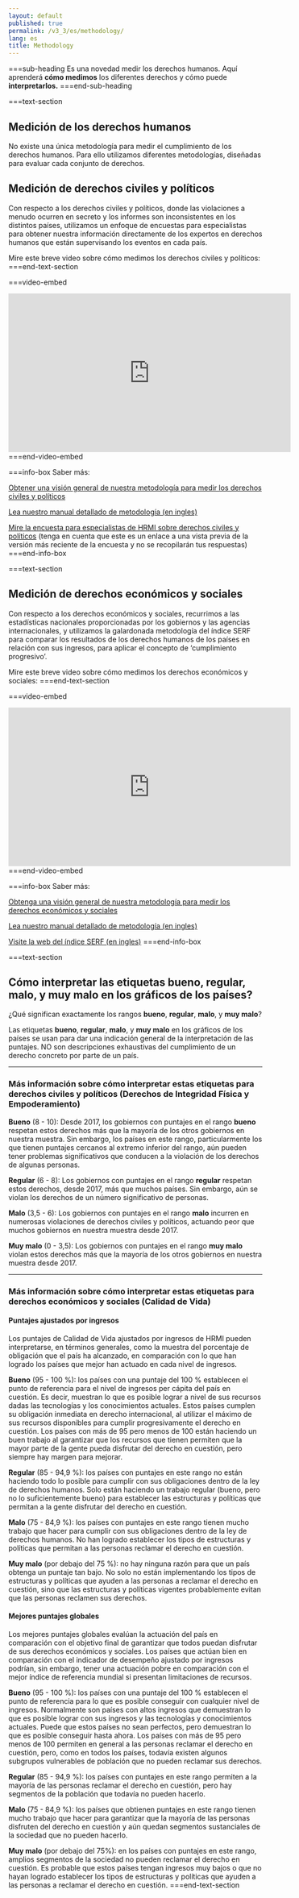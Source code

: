 ```yaml
---
layout: default
published: true
permalink: /v3_3/es/methodology/
lang: es
title: Methodology
---
```


===sub-heading
Es una novedad medir los derechos humanos. Aquí aprenderá **cómo medimos** los diferentes derechos y cómo puede **interpretarlos.**
===end-sub-heading

===text-section
## Medición de los derechos humanos

No existe una única metodología para medir el cumplimiento de los derechos humanos. Para ello utilizamos diferentes metodologías, diseñadas para evaluar cada conjunto de derechos.

## Medición de derechos civiles y políticos 

Con respecto a los derechos civiles y políticos, donde las violaciones a menudo ocurren en secreto y los informes son inconsistentes en los distintos países, utilizamos un enfoque de encuestas para especialistas para obtener nuestra información directamente de los expertos en derechos humanos que están supervisando los eventos en cada país.

Mire este breve video sobre cómo medimos los derechos civiles y políticos:
===end-text-section

===video-embed
<iframe width="560" height="315" src="https://www.youtube.com/embed/EwwTHRH_tpk" frameborder="0" allow="accelerometer; autoplay; clipboard-write; encrypted-media; gyroscope; picture-in-picture" allowfullscreen></iframe>
===end-video-embed

===info-box
Saber más:

<a href="https://humanrightsmeasurement.org/es/metodologia/medicion-de-los-derechos-civiles-y-politicos/" target="_blank">Obtener una visión general de nuestra metodología para medir los derechos civiles y políticos</a>

<a href="https://humanrightsmeasurement.org/methodology-handbook/" target="_blank">Lea nuestro manual detallado de metodología (en ingles)</a>

<a href="https://ugeorgia.ca1.qualtrics.com/jfe/preview/SV_9pfULaigVoMWSjA?Q_CHL=preview" target="_blank">Mire la encuesta para especialistas de HRMI sobre derechos civiles y políticos</a>
(tenga en cuenta que este es un enlace a una vista previa de la versión más reciente de la encuesta y no se recopilarán tus respuestas)
===end-info-box

===text-section
## Medición de derechos económicos y sociales 

Con respecto a los derechos económicos y sociales, recurrimos a las estadísticas nacionales proporcionadas por los gobiernos y las agencias internacionales, y utilizamos la galardonada metodología del índice SERF para comparar los resultados de los derechos humanos de los países en relación con sus ingresos, para aplicar el concepto de ‘cumplimiento progresivo’.

Mire este breve video sobre cómo medimos los derechos económicos y sociales:
===end-text-section

===video-embed
<iframe width="560" height="315" src="https://www.youtube.com/embed/7Kplyg_Fmv4" frameborder="0" allow="accelerometer; autoplay; clipboard-write; encrypted-media; gyroscope; picture-in-picture" allowfullscreen></iframe>
===end-video-embed

===info-box
Saber más:

<a href="https://humanrightsmeasurement.org/es/metodologia/midiendo-derechos-economicos-y-sociales/" target="_blank">Obtenga una visión general de nuestra metodología para medir los derechos económicos y sociales</a>

<a href="https://humanrightsmeasurement.org/methodology-handbook/" target="_blank">Lea nuestro manual detallado de metodología (en ingles)</a>
[]()

<a href="https://serfindex.uconn.edu/" target="_blank">Visite la web del índice SERF (en ingles)</a>
===end-info-box

===text-section
## Cómo interpretar las etiquetas bueno, regular, malo, y muy malo en los gráficos de los países?

¿Qué significan exactamente los rangos **bueno**, **regular**, **malo**, y **muy malo**?

Las etiquetas **bueno**, **regular**, **malo**, y **muy malo** en los gráficos de los países se usan para dar una indicación general de la interpretación de las puntajes. NO son descripciones exhaustivas del cumplimiento de un derecho concreto por parte de un país.

---

### Más información sobre cómo interpretar estas etiquetas para derechos civiles y políticos (Derechos de Integridad Física y Empoderamiento)

**Bueno** (8 - 10): Desde 2017, los gobiernos con puntajes en el rango **bueno** respetan estos derechos más que la mayoría de los otros gobiernos en nuestra muestra. Sin embargo, los países en este rango, particularmente los que tienen puntajes cercanos al extremo inferior del rango, aún pueden tener problemas significativos que conducen a la violación de los derechos de algunas personas. 

**Regular** (6 - 8): Los gobiernos con puntajes en el rango **regular** respetan estos derechos, desde 2017, más que muchos países. Sin embargo, aún se violan los derechos de un número significativo de personas.

**Malo** (3,5 - 6): Los gobiernos con puntajes en el rango **malo** incurren en numerosas violaciones de derechos civiles y políticos, actuando peor que muchos gobiernos en nuestra muestra desde 2017. 

**Muy malo** (0 - 3,5): Los gobiernos con puntajes en el rango **muy malo** violan estos derechos más que la mayoría de los otros gobiernos en nuestra muestra desde 2017. 

---

### Más información sobre cómo interpretar estas etiquetas para derechos económicos y sociales (Calidad de Vida)

#### Puntajes ajustados por ingresos

Los puntajes de Calidad de Vida ajustados por ingresos de HRMI pueden interpretarse, en términos generales, como la muestra del porcentaje de obligación que el país ha alcanzado, en comparación con lo que han logrado los países que mejor han actuado en cada nivel de ingresos.  

**Bueno** (95 - 100 %): los países con una puntaje del 100 % establecen el punto de referencia para el nivel de ingresos per cápita del país en cuestión. Es decir, muestran lo que es posible lograr a nivel de sus recursos dadas las tecnologías y los conocimientos actuales. Estos países cumplen su obligación inmediata en derecho internacional, al utilizar el máximo de sus recursos disponibles para cumplir progresivamente el derecho en cuestión. Los países con más de 95 pero menos de 100 están haciendo un buen trabajo al garantizar que los recursos que tienen permiten que la mayor parte de la gente pueda disfrutar del derecho en cuestión, pero siempre hay margen para mejorar. 

**Regular** (85 - 94,9 %): los países con puntajes en este rango no están haciendo todo lo posible para cumplir con sus obligaciones dentro de la ley de derechos humanos. Solo están haciendo un trabajo regular (bueno, pero no lo suficientemente bueno) para establecer las estructuras y políticas que permitan a la gente disfrutar del derecho en cuestión.

**Malo** (75 - 84,9 %): los países con puntajes en este rango tienen mucho trabajo que hacer para cumplir con sus obligaciones dentro de la ley de derechos humanos. No han logrado establecer los tipos de estructuras y políticas que permitan a las personas reclamar el derecho en cuestión. 

**Muy malo** (por debajo del 75 %): no hay ninguna razón para que un país obtenga un puntaje tan bajo. No solo no están implementando los tipos de estructuras y políticas que ayuden a las personas a reclamar el derecho en cuestión, sino que las estructuras y políticas vigentes probablemente evitan que las personas reclamen sus derechos. 

#### Mejores puntajes globales

Los mejores puntajes globales evalúan la actuación del país en comparación con el objetivo final de garantizar que todos puedan disfrutar de sus derechos económicos y sociales. Los países que actúan bien en comparación con el indicador de desempeño ajustado por ingresos podrían, sin embargo, tener una actuación pobre en comparación con el mejor índice de referencia mundial si presentan limitaciones de recursos. 

**Bueno** (95 - 100 %): los países con una puntaje del 100 % establecen el punto de referencia para lo que es posible conseguir con cualquier nivel de ingresos. Normalmente son países con altos ingresos que demuestran lo que es posible lograr con sus ingresos y las tecnologías y conocimientos actuales. Puede que estos países no sean perfectos, pero demuestran lo que es posible conseguir hasta ahora. Los países con más de 95 pero menos de 100 permiten en general a las personas reclamar el derecho en cuestión, pero, como en todos los países, todavía existen algunos subgrupos vulnerables de población que no pueden reclamar sus derechos. 

**Regular** (85 - 94,9 %): los países con puntajes en este rango permiten a la mayoría de las personas reclamar el derecho en cuestión, pero hay segmentos de la población que todavía no pueden hacerlo. 

**Malo** (75 - 84,9 %): los países que obtienen puntajes en este rango tienen mucho trabajo que hacer para garantizar que la mayoría de las personas disfruten del derecho en cuestión y aún quedan segmentos sustanciales de la sociedad que no pueden hacerlo. 

**Muy malo** (por debajo del 75%): en los países con puntajes en este rango, amplios segmentos de la sociedad no pueden reclamar el derecho en cuestión. Es probable que estos países tengan ingresos muy bajos o que no hayan logrado establecer los tipos de estructuras y políticas que ayuden a las personas a reclamar el derecho en cuestión.
===end-text-section
